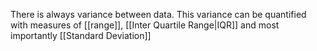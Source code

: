 There is always variance between data. This variance can be quantified with measures of [[range]], [[Inter Quartile Range|IQR]] and most importantly [[Standard Deviation]]